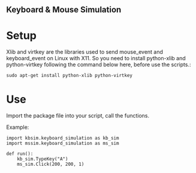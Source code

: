 Keyboard & Mouse Simulation
----------------------

# Setup

Xlib and virtkey are the libraries used to send mouse_event and keyboard_event on Linux with X11. So you need to install python-xlib and python-virtkey following the command below here, before use the scripts.:

    sudo apt-get install python-xlib python-virtkey

# Use

Import the package file into your script, call the functions.

Example:

    import kbsim.keyboard_simulation as kb_sim
    import mssim.keyboard_simulation as ms_sim
    
    def run():
        kb_sim.TypeKey("A")
        ms_sim.Click(200, 200, 1)

